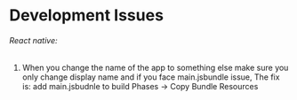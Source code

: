 # Development Issues


###### React native:
1. When you change the name of the app to something else make sure you only change display name and if you face main.jsbundle issue, The fix is: add main.jsbudnle to build Phases -> Copy Bundle Resources
